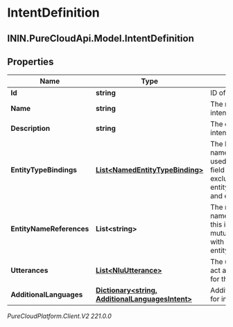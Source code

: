 # IntentDefinition

## ININ.PureCloudApi.Model.IntentDefinition

## Properties

|Name | Type | Description | Notes|
|------------ | ------------- | ------------- | -------------|
| **Id** | **string** | ID of the intent. | [optional] |
| **Name** | **string** | The name of the intent. | |
| **Description** | **string** | The description of the intent. | [optional] |
| **EntityTypeBindings** | [**List&lt;NamedEntityTypeBinding&gt;**](NamedEntityTypeBinding) | The bindings for the named entity types used in this intent.This field is mutually exclusive with entityNameReferences and entities | [optional] |
| **EntityNameReferences** | **List&lt;string&gt;** | The references for the named entity used in this intent.This field is mutually exclusive with entityTypeBindings | [optional] |
| **Utterances** | [**List&lt;NluUtterance&gt;**](NluUtterance) | The utterances that act as training phrases for the intent. | |
| **AdditionalLanguages** | [**Dictionary&lt;string, AdditionalLanguagesIntent&gt;**](AdditionalLanguagesIntent) | Additional languages for intents | [optional] |



_PureCloudPlatform.Client.V2 221.0.0_
